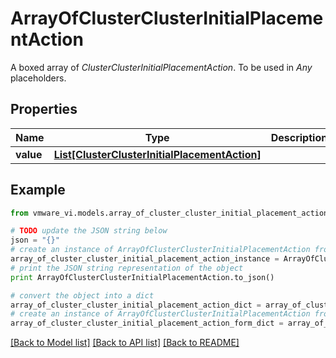 # ArrayOfClusterClusterInitialPlacementAction

A boxed array of *ClusterClusterInitialPlacementAction*. To be used in *Any* placeholders. 

## Properties
Name | Type | Description | Notes
------------ | ------------- | ------------- | -------------
**value** | [**List[ClusterClusterInitialPlacementAction]**](ClusterClusterInitialPlacementAction.md) |  | 

## Example

```python
from vmware_vi.models.array_of_cluster_cluster_initial_placement_action import ArrayOfClusterClusterInitialPlacementAction

# TODO update the JSON string below
json = "{}"
# create an instance of ArrayOfClusterClusterInitialPlacementAction from a JSON string
array_of_cluster_cluster_initial_placement_action_instance = ArrayOfClusterClusterInitialPlacementAction.from_json(json)
# print the JSON string representation of the object
print ArrayOfClusterClusterInitialPlacementAction.to_json()

# convert the object into a dict
array_of_cluster_cluster_initial_placement_action_dict = array_of_cluster_cluster_initial_placement_action_instance.to_dict()
# create an instance of ArrayOfClusterClusterInitialPlacementAction from a dict
array_of_cluster_cluster_initial_placement_action_form_dict = array_of_cluster_cluster_initial_placement_action.from_dict(array_of_cluster_cluster_initial_placement_action_dict)
```
[[Back to Model list]](../README.md#documentation-for-models) [[Back to API list]](../README.md#documentation-for-api-endpoints) [[Back to README]](../README.md)


